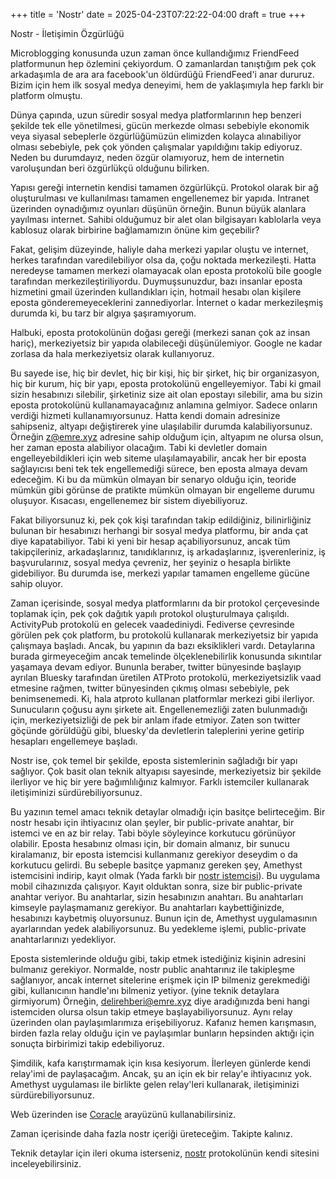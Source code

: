 +++
title = 'Nostr'
date = 2025-04-23T07:22:22-04:00
draft = true
+++

Nostr - İletişimin Özgürlüğü

Microblogging konusunda uzun zaman önce kullandığımız FriendFeed platformunun hep özlemini çekiyordum. O zamanlardan tanıştığım pek çok arkadaşımla de ara ara facebook'un öldürdüğü FriendFeed'i anar dururuz. Bizim için hem ilk sosyal medya deneyimi, hem de yaklaşımıyla hep farklı bir platform olmuştu. 

Dünya çapında, uzun süredir sosyal medya platformlarının hep benzeri şekilde tek elle yönetilmesi, gücün merkezde olması sebebiyle ekonomik veya siyasal sebeplerle özgürlüğümüzün elimizden kolayca alınabiliyor olması sebebiyle, pek çok yönden çalışmalar yapıldığını takip ediyoruz. Neden bu durumdayız, neden özgür olamıyoruz, hem de internetin varoluşundan beri özgürlükçü olduğunu bilirken. 

Yapısı gereği internetin kendisi tamamen özgürlükçü. Protokol olarak bir ağ oluşturulması ve kullanılması tamamen engellenemez bir yapıda. Intranet üzerinden oynadığımız oyunları düşünün örneğin. Bunun büyük alanlara yayılması internet. Sahibi olduğumuz bir alet olan bilgisayarı kablolarla veya kablosuz olarak birbirine bağlamamızın önüne kim geçebilir? 

Fakat, gelişim düzeyinde, haliyle daha merkezi yapılar oluştu ve internet, herkes tarafından varedilebiliyor olsa da, çoğu noktada merkezileşti. Hatta neredeyse tamamen merkezi olamayacak olan eposta protokolü bile google tarafından merkezileştiriliyordu. Duymuşsunuzdur, bazı insanlar eposta hizmetini gmail üzerinden kullandıkları için, hotmail hesabı olan kişilere eposta gönderemeyeceklerini zannediyorlar. İnternet o kadar merkezileşmiş durumda ki, bu tarz bir algıya şaşıramıyorum. 

Halbuki, eposta protokolünün doğası gereği (merkezi sanan çok az insan hariç), merkeziyetsiz bir yapıda olabileceği düşünülemiyor. Google ne kadar zorlasa da hala merkeziyetsiz olarak kullanıyoruz. 

Bu sayede ise, hiç bir devlet, hiç bir kişi, hiç bir şirket, hiç bir organizasyon, hiç bir kurum, hiç bir yapı, eposta protokolünü engelleyemiyor. Tabi ki gmail sizin hesabınızı silebilir, şirketiniz size ait olan epostayı silebilir, ama bu sizin eposta protokolünü kullanamayacağınız anlamına gelmiyor. Sadece onların verdiği hizmeti kullanamıyorsunuz. Hatta kendi domain adresinize sahipseniz, altyapı değiştirerek yine ulaşılabilir durumda kalabiliyorsunuz. Örneğin z@emre.xyz adresine sahip olduğum için, altyapım ne olursa olsun, her zaman eposta alabiliyor olacağım. Tabi ki devletler domain engelleyebildikleri için web siteme ulaşılamayabilir, ancak her bir eposta sağlayıcısı beni tek tek engellemediği sürece, ben eposta almaya devam edeceğim. Ki bu da mümkün olmayan bir senaryo olduğu için, teoride mümkün gibi görünse de pratikte mümkün olmayan bir engelleme durumu oluşuyor. Kısacası, engellenemez bir sistem diyebiliyoruz. 

Fakat biliyorsunuz ki, pek çok kişi tarafından takip edildiğiniz, bilinirliğiniz bulunan bir hesabınızı herhangi bir sosyal medya platformu, bir anda çat diye kapatabiliyor. Tabi ki yeni bir hesap açabiliyorsunuz, ancak tüm takipçileriniz, arkadaşlarınız, tanıdıklarınız, iş arkadaşlarınız, işverenleriniz, iş başvurularınız, sosyal medya çevreniz, her şeyiniz o hesapla birlikte gidebiliyor. Bu durumda ise, merkezi yapılar tamamen engelleme gücüne sahip oluyor.  

Zaman içerisinde, sosyal medya platformlarını da bir protokol çerçevesinde toplamak için, pek çok dağıtık yapılı protokol oluşturulmaya çalışıldı. ActivityPub protokolü en gelecek vaadediniydi. Fediverse çevresinde görülen pek çok platform, bu protokolü kullanarak merkeziyetsiz bir yapıda çalışmaya başladı. Ancak, bu yapının da bazı eksiklikleri vardı. Detaylarına burada girmeyeceğim ancak temelinde ölçeklenebilirlik konusunda sıkıntılar yaşamaya devam ediyor. Bununla beraber, twitter bünyesinde başlayıp ayrılan Bluesky tarafından üretilen ATProto protokolü, merkeziyetsizlik vaad etmesine rağmen, twitter bünyesinden çıkmış olması sebebiyle, pek benimsenemedi. Ki, hala atproto kullanan platformlar merkezi gibi ilerliyor. Sunucuların çoğusu aynı şirkete ait. Engellenemezliği zaten bulunmadığı için, merkeziyetsizliği de pek bir anlam ifade etmiyor. Zaten son twitter göçünde görüldüğü gibi, bluesky'da devletlerin taleplerini yerine getirip hesapları engellemeye başladı. 

Nostr ise, çok temel bir şekilde, eposta sistemlerinin sağladığı bir yapı sağlıyor. Çok basit olan teknik altyapısı sayesinde, merkeziyetsiz bir şekilde ilerliyor ve hiç bir yere bağımlılığınız kalmıyor. Farklı istemciler kullanarak iletişiminizi sürdürebiliyorsunuz. 

Bu yazının temel amacı teknik detaylar olmadığı için basitçe belirteceğim. Bir nostr hesabı için ihtiyacınız olan şeyler, bir public-private anahtar, bir istemci ve en az bir relay. Tabi böyle söyleyince korkutucu görünüyor olabilir. Eposta hesabınız olması için, bir domain almanız, bir sunucu kiralamanız, bir eposta istemcisi kullanmanız gerekiyor deseydim o da korkutucu gelirdi. Bu sebeple basitçe yapmanız gereken şey, Amethyst istemcisini indirip, kayıt olmak (Yada farklı bir [nostr istemcisi](https://nostr.com/clients)). Bu uygulama mobil cihazınızda çalışıyor. Kayıt olduktan sonra, size bir public-private anahtar veriyor. Bu anahtarlar, sizin hesabınızın anahtarı. Bu anahtarları kimseyle paylaşmamanız gerekiyor. Bu anahtarları kaybettiğinizde, hesabınızı kaybetmiş oluyorsunuz. Bunun için de, Amethyst uygulamasının ayarlarından yedek alabiliyorsunuz. Bu yedekleme işlemi, public-private anahtarlarınızı yedekliyor.
 
Eposta sistemlerinde olduğu gibi, takip etmek istediğiniz kişinin adresini bulmanız gerekiyor. Normalde, nostr public anahtarınız ile takipleşme sağlanıyor, ancak internet sitelerine erişmek için IP bilmeniz gerekmediği gibi, kullanıcının handle'ını bilmeniz yetiyor. (yine teknik detaylara girmiyorum) Örneğin, delirehberi@emre.xyz diye aradığınızda beni hangi istemciden olursa olsun takip etmeye başlayabiliyorsunuz. Aynı relay üzerinden olan paylaşımlarımıza erişebiliyoruz. Kafanız hemen karışmasın, birden fazla relay olduğu için ve paylaşımlar bunların hepsinden aktığı için sonuçta birbirimizi takip edebiliyoruz. 


Şimdilik, kafa karıştırmamak için kısa kesiyorum. İlerleyen günlerde kendi relay'imi de paylaşacağım. Ancak, şu an için ek bir relay'e ihtiyacınız yok. Amethyst uygulaması ile birlikte gelen relay'leri kullanarak, iletişiminizi sürdürebiliyorsunuz. 

Web üzerinden ise [Coracle](https://coracle.social/people/nprofile1qythwumn8ghj7emvda3xzmpwwfjkccte9eex2ep0qyf8wumn8ghj7mn0wd68yv339e3k7mf0qy2hwumn8ghj7un9d3shjtn9d4ex2tnc09az7qpqgmeu0wenescpjpymwmwgnkaedc6vy3aamf5tdtvxxf5z0yll3gdq5ead4v) arayüzünü kullanabilirsiniz. 

Zaman içerisinde daha fazla nostr içeriği üreteceğim. Takipte kalınız. 

Teknik detaylar için ileri okuma isterseniz, [nostr](https://nostr.com/) protokolünün kendi sitesini inceleyebilirsiniz.
